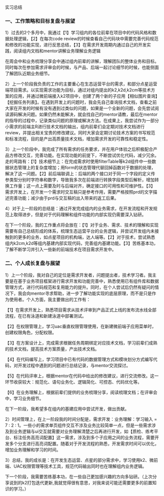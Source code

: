 实习总结

### 一、工作策略和目标复盘与展望

1）过去的2个多月中，我通过【1】学习组内的各位前辈在项目中的代码风格和数据处理逻辑，【2】在每次code review的时候查看自己代码块中需要完善代码规范和修改的功能实现，进行反思总结，【3】在需求开发周期内通过自己的开发实践，阅读组内文档和mentor讲解业务理解业务逻辑

在周会中和业务梳理分享会中通过组内前辈的讲解，理解团队的整体业务和目标。同时每次在参加需求评审会的时候，与产品、后端一起讨论细节的时候，也能侧面了解团队近期业务细节。

2）上一个阶段我负责的工作的主要重心在生态运营平台的需求，和部分点星运营端项目需求。以实现需求功能为目标，通过对组内提出的k2,k2d,k2cm等技术方案的应用，并通过微前端接入k2项目中，创建了两个新的子应用【相似图片查询】【挖掘任务列表】。在遇到开发上的问题时，我会先自己查询技术文档，查看之前大家在开发的时候有没有遇到过类似的问题，如果是一个全新的问题，会先尝试阅读源码解决问题。如果仍然未能解决，就会找自己的mentor请教，最后在mentor的指导的过程中，记录类似问题的原理或解决方法。在成果上，我尝试作为一部分小需求的前端主R进行技术文档的输出，组内前辈们会定期对技术文档进行review，并提出相关宝贵的修改建议。同时大家会定期讨论技术方案的书写规范和标准流程，目的是产出高质量技术文档，增加需求开发的可靠性和稳定性。

3）上一个阶段中，我完成了所有需求的任务要求，并在用户体验之后积极配合产品方修改交互，完善功能。在实现功能的前提下，不断尝试优化代码，减少冗余。走的弯路有：【1】技术细节上：在完成需求时使用filterTable等k2d组件中一些数据状态管理上的复杂度增加；用form的状态管理代替回掉函数对于数据的处理，解决了这一问题。【2】前后端联调上：后端的两个接口对于同一个字段的定义传参类型分别时字符串和数字，导致我多次在前端进行转换字段类型后解析，增加转换工作量；这一点上需要及时与后端对齐，确定接口的可用性和可维护性。【3】需求开发上，在开发一个需求时交互稿只是参考作用，需要严格按照prd的文字描述完善功能；减少由于prd与交互稿的出入带来的返工后果。

4）对于上一阶段的总结是：通过开发完成组内的业务需求，在开发流程和开发规范上取得进步，但是对于代码理解和组件功能的内部实现仍需要深入钻研。

在下一个阶段，我的工作重点将会放在：【1】对于业务、需求、技术的理解和实现需要有自己总结形成的体系，梳理生态运营平台的业务逻辑，并尝试开发组内未接触到的更多的业务，如点星项目的机构端，达人端等。【2】对于技术，尝试熟悉组内k2cm,k2d等组内基建内部实现代码，完善组内基建功能。【3】苦练基本功，了解不断学习并引入一些新的前端技术在项目需求开发中。

### 二、个人成长复盘与展望

1）上一个阶段，我对自己的定位是需求开发者，问题提出者，技术学习者。我主要是在基于业务项目框架进行需求开发和功能完善中，熟悉使用已有组件库和数据管理方式，进行代码规范和复用能力的提升。同时，在个人尝试后仍然有疑问的情况下，我会向mentor寻求帮助，进一步了解功能实现的底层原理，而不是只是作为使用者。个人方面，我主要做出的工作有：

【1】在需求开发上，熟悉项目需求从技术评审到产品正式上线的发布流水线全部流程，在已有泳道和新建泳道中部署测试。

【2】在权限管理上，学习uac垂直权限管理使用，在新建微前端子应用菜单时，创建权限角色，分配权限。

【3】在方案设计上，完成需求根据任务周期绑定对应技术文档，学习前辈们成熟的技术文档，提高技术方案质量，产出技术文档。

【4】在代码编写上，学习项目中已有代码的数据管理方式和模块划分方式编写代码，对开发过程中遇到的问题进行总结记录，与mentor交流探讨。

【5】在代码评审上，根据mentor在代码中给出的修改建议，进行交流修改。这一环节收获较大：规范化、语句业务化、逻辑简化、可控态、代码优化等。

【6】在业务理解上，根据前辈们提供的业务梳理分享，阅读梳理文档；在评审会中，学习业务细节。

在下一阶段，我希望多在组内的基建应用中尝试开发，做出贡献。

2）时间管理上，在上一阶段我的时间分配是，需求开发：业务理解：学习输入 = 7 : 2 : 1。一些小的需求单页组件交互不涉及业务比较简单一点，但是一些需求涉及到业务逻辑与ui交互就需要对业务理解清楚之后再进行开发，如【质检、练考平台、标注任务高亮词配置】这一需求，涉及到多个子应用之间的业务流程，需要开发多个分支进行高亮词配置。随着对于开发流程的熟悉，开发需求时间可以优化，增加业务理解和学习的时间。

3）总结，我的成长是：在开发生态运营、点星的部分需求中，学习使用k2、微前端、UAC权限管理等技术工具，规范代码输出同时也在理解组内业务逻辑。

下一个阶段，我需要苦练基本功，在一些自己更加感兴趣的方向多钻研。（上次分享说到的k2打包迭代更新,我就觉得很有意思，对我来说可能还需要更多的前置知识的学习。）